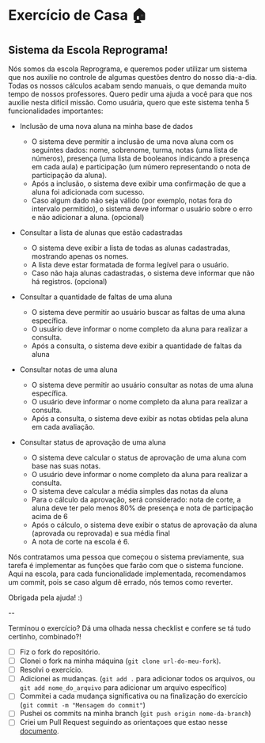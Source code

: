 # Exercício de Casa 🏠 

## Sistema da Escola Reprograma!

Nós somos da escola Reprograma, e queremos poder utilizar um sistema que nos auxilie no controle de algumas questões dentro do nosso dia-a-dia. Todas os nossos cálculos acabam sendo manuais, o que demanda muito tempo de nossos professores. Quero pedir uma ajuda a você para que nos auxilie nesta difícil missão. Como usuária, quero que este sistema tenha 5 funcionalidades importantes:
- Inclusão de uma nova aluna na minha base de dados
  - O sistema deve permitir a inclusão de uma nova aluna com os seguintes dados: nome, sobrenome, turma, notas (uma lista de números), presença (uma lista de booleanos indicando a presença em cada aula) e participação (um número representando o nota de participação da aluna).
  - Após a inclusão, o sistema deve exibir uma confirmação de que a aluna foi adicionada com sucesso.
  - Caso algum dado não seja válido (por exemplo, notas fora do intervalo permitido), o sistema deve informar o usuário sobre o erro e não adicionar a aluna. (opcional)

- Consultar a lista de alunas que estão cadastradas
  - O sistema deve exibir a lista de todas as alunas cadastradas, mostrando apenas os nomes.
  - A lista deve estar formatada de forma legível para o usuário.
  - Caso não haja alunas cadastradas, o sistema deve informar que não há registros. (opcional)

- Consultar a quantidade de faltas de uma aluna
  - O sistema deve permitir ao usuário buscar as faltas de uma aluna específica.
  - O usuário deve informar o nome completo da aluna para realizar a consulta.
  - Após a consulta, o sistema deve exibir a quantidade de faltas da aluna

- Consultar notas de uma aluna
  - O sistema deve permitir ao usuário consultar as notas de uma aluna específica.
  - O usuário deve informar o nome completo da aluna para realizar a consulta.
  - Após a consulta, o sistema deve exibir as notas obtidas pela aluna em cada avaliação.

- Consultar status de aprovação de uma aluna
  - O sistema deve calcular o status de aprovação de uma aluna com base nas suas notas.
  - O usuário deve informar o nome completo da aluna para realizar a consulta.
  - O sistema deve calcular a média simples das notas da aluna
  - Para o cálculo da aprovação, será considerado: nota de corte, a aluna deve ter pelo menos 80% de presença e nota de participação acima de 6
  - Após o cálculo, o sistema deve exibir o status de aprovação da aluna (aprovada ou reprovada) e sua média final
  - A nota de corte na escola é 6.

Nós contratamos uma pessoa que começou o sistema previamente, sua tarefa é implementar as funções que farão com que o sistema funcione. Aqui na escola, para cada funcionalidade implementada, recomendamos um commit, pois se caso algum dê errado, nós temos como reverter.

Obrigada pela ajuda! :)

--

Terminou o exercício? Dá uma olhada nessa checklist e confere se tá tudo certinho, combinado?!

- [ ] Fiz o fork do repositório.
- [ ] Clonei o fork na minha máquina (`git clone url-do-meu-fork`).
- [ ] Resolvi o exercício.
- [ ] Adicionei as mudanças. (`git add .` para adicionar todos os arquivos, ou `git add nome_do_arquivo` para adicionar um arquivo específico)
- [ ] Commitei a cada mudança significativa ou na finalização do exercício (`git commit -m "Mensagem do commit"`)
- [ ] Pushei os commits na minha branch (`git push origin nome-da-branch`)
- [ ] Criei um Pull Request seguindo as orientaçoes que estao nesse [documento](https://github.com/mflilian/repo-example/blob/main/exercicios/para-casa/instrucoes-pull-request.md).
